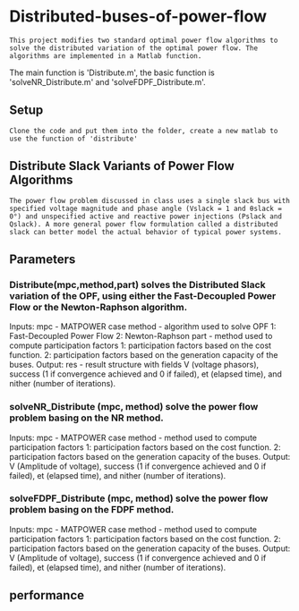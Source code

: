# Distributed-buses-of-power-flow
    This project modifies two standard optimal power flow algorithms to solve the distributed variation of the optimal power flow. The algorithms are implemented in a Matlab function.
The main function is 'Distribute.m', the basic function is 'solveNR_Distribute.m' and 'solveFDPF_Distribute.m'.

## Setup
    Clone the code and put them into the folder, create a new matlab to use the function of 'distribute'
    
## Distribute Slack Variants of Power Flow Algorithms
    The power flow problem discussed in class uses a single slack bus with specified voltage magnitude and phase angle (Vslack = 1 and θslack = 0°) and unspecified active and reactive power injections (Pslack and Qslack). A more general power flow formulation called a distributed slack can better model the actual behavior of typical power systems.
    
## Parameters
### Distribute(mpc,method,part) solves the Distributed Slack variation of the OPF, using either the Fast-Decoupled Power Flow or the Newton-Raphson algorithm. 
Inputs: mpc - MATPOWER case
        method - algorithm used to solve OPF
                 1: Fast-Decoupled Power Flow
                 2: Newton-Raphson
        part - method used to compute participation factors
                 1: participation factors based on the cost function.
                 2: participation factors based on the generation capacity of the buses. 
Output: res - result structure with fields V (voltage phasors), success (1 if convergence achieved and 0 if failed), et (elapsed time), and  nither (number of iterations).
### solveNR_Distribute (mpc, method) solve the power flow problem basing on the NR method.

Inputs: mpc - MATPOWER case
        method - method used to compute participation factors
                 1: participation factors based on the cost function.
                 2: participation factors based on the generation capacity of the buses.
Output: V (Amplitude of voltage), success (1 if convergence achieved and 0 if failed), et (elapsed time), and nither (number of iterations).
### solveFDPF_Distribute (mpc, method) solve the power flow problem basing on the FDPF method.
Inputs: mpc - MATPOWER case
        method - method used to compute participation factors
                 1: participation factors based on the cost function.
                 2: participation factors based on the generation capacity of the buses.
Output: V (Amplitude of voltage), success (1 if convergence achieved and 0 if failed), et (elapsed time), and nither (number of iterations).

## performance
